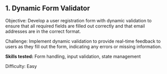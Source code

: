 ## 1. Dynamic Form Validator
Objective: Develop a user registration form with dynamic validation to ensure that all required fields are filled out correctly and that email addresses are in the correct format.

Challenge: Implement dynamic validation to provide real-time feedback to users as they fill out the form, indicating any errors or missing information.

**Skills tested:** Form handling, input validation, state management

Difficulty: Easy